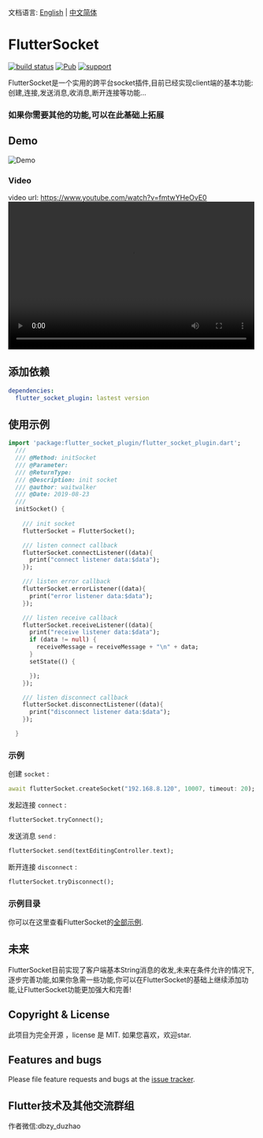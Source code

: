 

文档语言: [English](https://github.com/waitwalker/flutter_socket_plugin) | [中文简体](README-ZH.md)

# FlutterSocket

[![build status](https://img.shields.io/travis/flutterchina/dio/vm.svg?style=flat-square)](https://waitwalker.cn/2019/08/15/%E4%BA%A4%E6%B5%81%E7%BE%A4%E7%BB%84/)
[![Pub](https://img.shields.io/pub/v/flutter_socket_plugin.svg?style=flat-square)](https://pub.dartlang.org/packages/flutter_socket_plugin)
[![support](https://img.shields.io/badge/platform-flutter%7Cdart%20vm-ff69b4.svg?style=flat-square)](https://waitwalker.cn/2019/08/15/%E4%BA%A4%E6%B5%81%E7%BE%A4%E7%BB%84/)


FlutterSocket是一个实用的跨平台socket插件,目前已经实现client端的基本功能:创建,连接,发送消息,收消息,断开连接等功能...
### 如果你需要其他的功能,可以在此基础上拓展


## Demo

![Demo](https://github.com/waitwalker/Resources/blob/master/Flutter/FlutterSocket/socket_demo.gif?raw=true)

### Video
video url: https://www.youtube.com/watch?v=fmtwYHeOvE0
<video src="https://www.youtube.com/watch?v=fmtwYHeOvE0" controls="controls" width="500" height="300">您的浏览器不支持播放该视频！</video>

## 添加依赖

```yaml
dependencies:
  flutter_socket_plugin: lastest version  
```

## 使用示例

```dart
import 'package:flutter_socket_plugin/flutter_socket_plugin.dart';
  ///
  /// @Method: initSocket
  /// @Parameter:
  /// @ReturnType:
  /// @Description: init socket
  /// @author: waitwalker
  /// @Date: 2019-08-23
  ///
  initSocket() {
    
    /// init socket
    flutterSocket = FlutterSocket();

    /// listen connect callback
    flutterSocket.connectListener((data){
      print("connect listener data:$data");
    });

    /// listen error callback
    flutterSocket.errorListener((data){
      print("error listener data:$data");
    });

    /// listen receive callback
    flutterSocket.receiveListener((data){
      print("receive listener data:$data");
      if (data != null) {
        receiveMessage = receiveMessage + "\n" + data;
      }
      setState(() {

      });
    });

    /// listen disconnect callback
    flutterSocket.disconnectListener((data){
      print("disconnect listener data:$data");
    });

  }
```


### 示例

创建 `socket` :

```dart
await flutterSocket.createSocket("192.168.8.120", 10007, timeout: 20);
```

发起连接 `connect` :

```dart
flutterSocket.tryConnect();
```

发送消息 `send` :

```dart
flutterSocket.send(textEditingController.text);
```

断开连接 `disconnect` :

```dart
flutterSocket.tryDisconnect();
```


### 示例目录

你可以在这里查看FlutterSocket的[全部示例](https://github.com/waitwalker/flutter_socket_plugin/tree/master/example).

## 未来

FlutterSocket目前实现了客户端基本String消息的收发,未来在条件允许的情况下,逐步完善功能,如果你急需一些功能,你可以在FlutterSocket的基础上继续添加功能,让FlutterSocket功能更加强大和完善!

## Copyright & License

此项目为完全开源 ，license 是 MIT.   如果您喜欢，欢迎star.

## Features and bugs

Please file feature requests and bugs at the [issue tracker][tracker].

[tracker]: https://github.com/waitwalker/flutter_socket_plugin/issues

## Flutter技术及其他交流群组

作者微信:dbzy_duzhao

